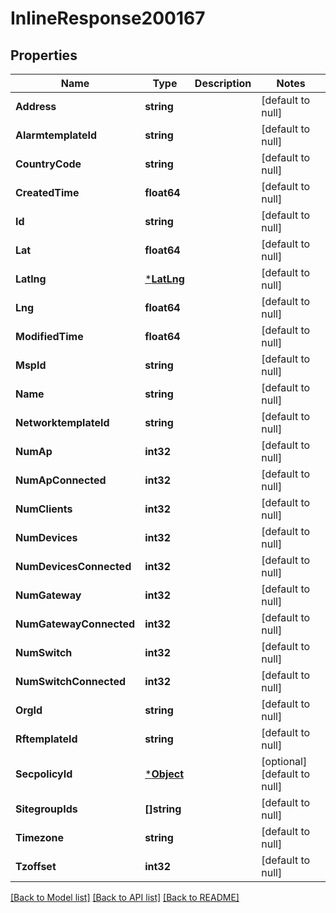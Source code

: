# InlineResponse200167

## Properties
Name | Type | Description | Notes
------------ | ------------- | ------------- | -------------
**Address** | **string** |  | [default to null]
**AlarmtemplateId** | **string** |  | [default to null]
**CountryCode** | **string** |  | [default to null]
**CreatedTime** | **float64** |  | [default to null]
**Id** | **string** |  | [default to null]
**Lat** | **float64** |  | [default to null]
**Latlng** | [***LatLng**](lat_lng.md) |  | [default to null]
**Lng** | **float64** |  | [default to null]
**ModifiedTime** | **float64** |  | [default to null]
**MspId** | **string** |  | [default to null]
**Name** | **string** |  | [default to null]
**NetworktemplateId** | **string** |  | [default to null]
**NumAp** | **int32** |  | [default to null]
**NumApConnected** | **int32** |  | [default to null]
**NumClients** | **int32** |  | [default to null]
**NumDevices** | **int32** |  | [default to null]
**NumDevicesConnected** | **int32** |  | [default to null]
**NumGateway** | **int32** |  | [default to null]
**NumGatewayConnected** | **int32** |  | [default to null]
**NumSwitch** | **int32** |  | [default to null]
**NumSwitchConnected** | **int32** |  | [default to null]
**OrgId** | **string** |  | [default to null]
**RftemplateId** | **string** |  | [default to null]
**SecpolicyId** | [***Object**](.md) |  | [optional] [default to null]
**SitegroupIds** | **[]string** |  | [default to null]
**Timezone** | **string** |  | [default to null]
**Tzoffset** | **int32** |  | [default to null]

[[Back to Model list]](../README.md#documentation-for-models) [[Back to API list]](../README.md#documentation-for-api-endpoints) [[Back to README]](../README.md)

